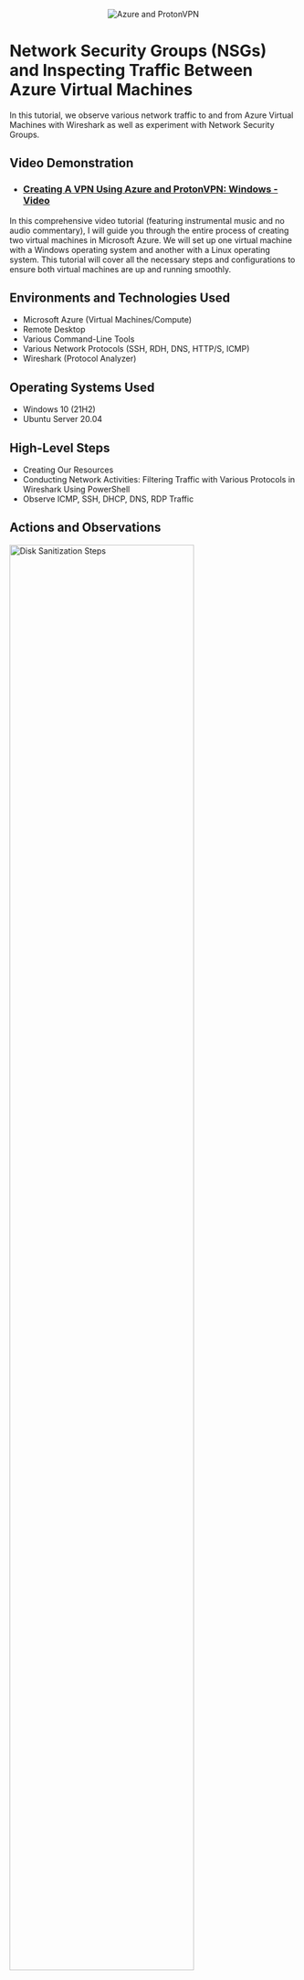 

<p align="center">
<img src="https://i.imgur.com/VoDHJKz.png" alt="Azure and ProtonVPN"/>
</p>

<h1>Network Security Groups (NSGs) and Inspecting Traffic Between Azure Virtual Machines</h1>
In this tutorial, we observe various network traffic to and from Azure Virtual Machines with Wireshark as well as experiment with Network Security Groups. <br />


<h2>Video Demonstration</h2>

- ### [Creating A VPN Using Azure and ProtonVPN: Windows - Video ](https://youtu.be/A-DTNcSS3-M?si=T90ga6GNGlIcQh9s)
In this comprehensive video tutorial (featuring instrumental music and no audio commentary), I will guide you through the entire process of creating two virtual machines in Microsoft Azure. We will set up one virtual machine with a Windows operating system and another with a Linux operating system. This tutorial will cover all the necessary steps and configurations to ensure both virtual machines are up and running smoothly.
<br/>
<h2>Environments and Technologies Used</h2>

- Microsoft Azure (Virtual Machines/Compute)
- Remote Desktop
- Various Command-Line Tools
- Various Network Protocols (SSH, RDH, DNS, HTTP/S, ICMP)
- Wireshark (Protocol Analyzer)

<h2>Operating Systems Used </h2>

- Windows 10 (21H2)
- Ubuntu Server 20.04
<h2>High-Level Steps</h2>

- Creating Our Resources
- Conducting Network Activities: Filtering Traffic with Various Protocols in Wireshark Using PowerShell
- Observe ICMP, SSH, DHCP, DNS, RDP Traffic

<h2>Actions and Observations</h2>

<p>
<img src="https://i.imgur.com/eeFtFsy.png" height="80%" width="80%" alt="Disk Sanitization Steps"/>
</p>
<p>
First, you'll need to obtain the public IP address for VM1. 
</p>
<br />

<p>
<img src="https://i.imgur.com/pxHBwVx.png" height="80%" width="80%" alt="Disk Sanitization Steps"/>
</p>
<p>
Microsoft Remote Desktop.
</p>
<br />

<p>
<img src="https://i.imgur.com/NnNED4P.png" height="80%" width="80%" alt="Disk Sanitization Steps"/>
</p>
<p>
Go to PC name and add VM1's IP address then log-in with the credentials you created for VM1. 
</p>
<br />

<p>
<img src="https://i.imgur.com/Xz9lhwr.png" height="80%" width="80%" alt="Disk Sanitization Steps"/>
</p>

<br />

<p>
<img src="https://i.imgur.com/iU6K7Ou.png" height="80%" width="80%" alt="Disk Sanitization Steps"/>
</p>
<br />

<p>
<img src="https://i.imgur.com/9pTt9Fm.png" height="80%" width="80%" alt="Disk Sanitization Steps"/>
</p>
<p>
Here you see me trying to ping VM2, but since VM1 and VM2 have the same private IP address, some Linux commands didn't work properly. I did a workaround and used the public IP address instead.
</p>
<br />

<p>
<img src="https://i.imgur.com/0SvpyJt.png" width="80%" alt="Disk Sanitization Steps"/>
</p>
<p>
Now I was able to create a firewall rule that denied ICMP traffic.
</p>
<br />

<p>
<img src="https://i.imgur.com/9pTt9Fm.png" height="80%" width="80%" alt="Disk Sanitization Steps"/>
</p>
Next, I filtered the traffic by ICMP and viewed the results in Wireshark.
<br />

<p>
<img src="https://i.imgur.com/CWj1q6C.png" height="80%" width="80%" alt="Disk Sanitization Steps"/>
</p>

<p>
Then I filtered by DNS and viewed the results in Wireshark.
</p>
<br />

<p>
<img src="https://i.imgur.com/epWorgI.png" height="80%" width="80%" alt="Disk Sanitization Steps"/>
</p>
<p>

Here is filtered by SSH viewing results in Wireshark.
</p>
<br />

<p>
<img src="https://i.imgur.com/epWorgI.png" height="80%" width="80%" alt="Disk Sanitization Steps"/>
</p>
<p>
Lastly, I connected to VM2 from VM1  secure shell (SSH) command >ssh labuser @10.0.0.0. Note: During this lab I used VM2's public IP address instead of the private one, being that VM1 and VM2 both shared the same private IP address on the Network which caused no response for some commands.  
</p>
<br />
